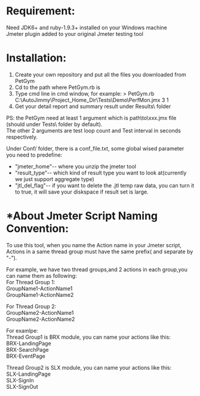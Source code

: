 Requirement: 
====
Need JDK6+ and ruby-1.9.3+ installed on your Windows machine  
Jmeter plugin added to your original Jmeter testing tool  

Installation:  
====
1. Create your own repository and put all the files you downloaded from PetGym  
2. Cd to the path where PetGym.rb is  
3. Type cmd line in cmd window, for example: > PetGym.rb C:\AutoJimmy\Project_Home_Dir\Tests\Demo\PerfMon.jmx 3 1  
4. Get your detail report and summary result under Results\ folder  

PS: the PetGym need at least 1 argument which is path\to\xxx.jmx file (should under Tests\ folder by default).  
The other 2 arguments are test loop count and Test interval in seconds respectively.  

Under Conf/ folder, there is a conf_file.txt, some global wised parameter you need to predefine:  
* "jmeter_home"-- where you unzip the jmeter tool  
* "result_type"-- which kind of result type you want to look at(currently we just support aggregate type)  
* "jtl_del_flag"-- if you want to delete the .jtl temp raw data, you can turn it to true, it will save your diskspace if result set is large.  

*About Jmeter Script Naming Convention:  
====
To use this tool, when you name the Action name in your Jmeter script, Actions in a same thread group must have the same prefix( and separate by "-").  

For example, we have two thread groups,and 2 actions in each group,you can name them as following:  
   For Thread Group 1:   
   GroupName1-ActionName1  
   GroupName1-ActionName2  
   
   For Thread Group 2:   
   GroupName2-ActionName1   
   GroupName2-ActionName2      

For examlpe:    
   Thread Group1 is BRX module, you can name your actions like this:   
    BRX-LandingPage   
    BRX-SearchPage   
    BRX-EventPage  

   Thread Group2 is SLX module, you can name your actions like this:   
    SLX-LandingPage    
    SLX-SignIn   
    SLX-SignOut  
